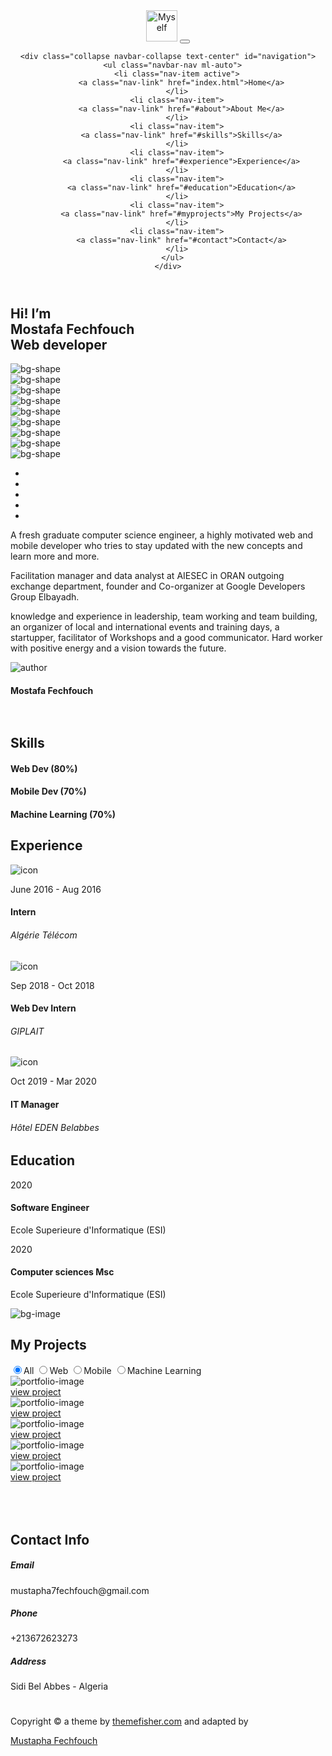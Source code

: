 <!DOCTYPE html>
<html lang="zxx">

<head>
  <meta charset="utf-8">
  <title>Mustapha Fechfouch</title>

  <!-- mobile responsive meta -->
  <meta name="viewport" content="width=device-width, initial-scale=1">
  <meta name="viewport" content="width=device-width, initial-scale=1, maximum-scale=1">
  
  <!-- ** Plugins Needed for the Project ** -->
  <!-- Bootstrap -->
  <link rel="stylesheet" href="plugins/bootstrap/bootstrap.min.css">
  <!-- slick slider -->
  <link rel="stylesheet" href="plugins/slick/slick.css">
  <!-- themefy-icon -->
  <link rel="stylesheet" href="plugins/themify-icons/themify-icons.css">

  <!-- Main Stylesheet -->
  <link href="css/style.css" rel="stylesheet">
  
  <!--Favicon-->
  <link rel="shortcut icon" href="images/favicon.ico" type="image/x-icon">
  <link rel="icon" href="images/favicon.ico" type="image/x-icon">

</head>

<body>
  

<header class="navigation fixed-top">
  <nav class="navbar navbar-expand-lg navbar-dark">
    <a class="navbar-brand font-tertiary h3" href="index.html"><img src="images/avataaars.png" width="50px" height="50px" alt="Myself"></a>
    <button class="navbar-toggler" type="button" data-toggle="collapse" data-target="#navigation"
      aria-controls="navigation" aria-expanded="false" aria-label="Toggle navigation">
      <span class="navbar-toggler-icon"></span>
    </button>

    <div class="collapse navbar-collapse text-center" id="navigation">
      <ul class="navbar-nav ml-auto">
        <li class="nav-item active">
          <a class="nav-link" href="index.html">Home</a>
        </li>
        <li class="nav-item">
          <a class="nav-link" href="#about">About Me</a>
        </li>
        <li class="nav-item">
          <a class="nav-link" href="#skills">Skills</a>
        </li>
        <li class="nav-item">
          <a class="nav-link" href="#experience">Experience</a>
        </li>
        <li class="nav-item">
          <a class="nav-link" href="#education">Education</a>
        </li>
        <li class="nav-item">
          <a class="nav-link" href="#myprojects">My Projects</a>
        </li>
        <li class="nav-item">
          <a class="nav-link" href="#contact">Contact</a>
        </li>
      </ul>
    </div>
  </nav>
</header>

<!-- hero area -->
<section class="hero-area bg-primary" id="parallax">
  <div class="container">
    <div class="row">
      <div class="col-lg-11 mx-auto">
        <h1 class="text-white font-tertiary">Hi! I’m <br> Mostafa Fechfouch <br> Web developer</h1>
      </div>
    </div>
  </div>
  <div class="layer-bg w-100">
    <img class="img-fluid w-100" src="images/illustrations/leaf-bg.png" alt="bg-shape">
  </div>
  <div class="layer" id="l2">
    <img src="images/illustrations/dots-cyan.png" alt="bg-shape">
  </div>
  <div class="layer" id="l3">
    <img src="images/illustrations/leaf-orange.png" alt="bg-shape">
  </div>
  <div class="layer" id="l4">
    <img src="images/illustrations/dots-orange.png" alt="bg-shape">
  </div>
  <div class="layer" id="l5">
    <img src="images/illustrations/leaf-yellow.png" alt="bg-shape">
  </div>
  <div class="layer" id="l6">
    <img src="images/illustrations/leaf-cyan.png" alt="bg-shape">
  </div>
  <div class="layer" id="l7">
    <img src="images/illustrations/dots-group-orange.png" alt="bg-shape">
  </div>
  <div class="layer" id="l8">
    <img src="images/illustrations/leaf-pink-round.png" alt="bg-shape">
  </div>
  <div class="layer" id="l9">
    <img src="images/illustrations/leaf-cyan-2.png" alt="bg-shape">
  </div>
  <p id="about"></p>
  <!-- social icon -->
  <ul class="list-unstyled ml-5 mt-3 position-relative zindex-1">
    <li class="mb-3"><a class="text-white" href="https://www.facebook.com/mustapha.fechfouch"><i class="ti-facebook"></i></a></li>
    <li class="mb-3"><a class="text-white" href="https://www.instagram.com/mustapha_fechfouch/"><i class="ti-instagram"></i></a></li>
    <li class="mb-3"><a class="text-white" href="https://github.com/mostafaFechfouch"><i class="ti-github"></i></a></li>
    <li  class="mb-3"><a class="text-white" href="https://twitter.com/Mus_tech"><i class="ti-twitter"></i></a></li>
    <li  class="mb-3"><a class="text-white" href="https://www.linkedin.com/in/mustapha-fechfouch/"><i class="ti-linkedin"></i></a></li>
  </ul>
  <!-- /social icon -->
</section>
<!-- /hero area -->
<!-- about -->
<section id="" class="section pt-5" style="padding-bottom: 2%;">
  <div class="container">
    <div class="row">
      <div class="col-md-8">
        <p>A fresh graduate computer science engineer,
          a highly motivated web and mobile developer who tries to stay updated with the new concepts and learn more and more.</p>
        <p>Facilitation manager and data analyst at AIESEC in ORAN outgoing exchange department, founder and Co-organizer at Google Developers Group Elbayadh.</p>
        <p>knowledge and experience in leadership, team working and team building, an organizer of local and international events and training days,
          a startupper, facilitator of Workshops and a good communicator. Hard worker with positive energy and a vision towards the future.</p>
        </div>
        <p id="skills"></p>
          <div class="col-md-4 text-center drag-lg-top">
            <div class="shadow-down mb-4">
              <img src="images/mustapha.jpg" alt="author" class="img-fluid w-100 rounded-lg border-thick border-white">
            </div>
            <h4>Mostafa Fechfouch</h4>
          </div>
        </div>
      </div>
    </section>
<!-- /about -->
<!-- skills -->
<section  class="section" style="padding-top: 1%;">
  <div class="container">
    <div class="row">
      <div class="col-lg-12 text-center">
        <h2 class="section-title">Skills</h2>
      </div>
      <div class="col-lg-4 col-sm-6 mb-4 mb-lg-0">
        <div class="card shadow text-center">
          <div class="position-relative rounded-top progress-wrapper" data-color="#fdb157">
            <div class="wave" data-progress="80%"></div>
          </div>
          <div class="card-footer bg-white">
            <h4 class="card-title">Web Dev (80%)</h4>
          </div>
        </div>
      </div>
      <div class="col-lg-4 col-sm-6 mb-4 mb-lg-0">
        <div class="card shadow text-center">
          <div class="position-relative rounded-top progress-wrapper" data-color="#9473e6">
            <div class="wave" data-progress="70%"></div>
          </div>
          <div class="card-footer bg-white">
            <h4 class="card-title">Mobile Dev (70%)</h4>
          </div>
        </div>
      </div>
      <div class="col-lg-4 col-sm-6 mb-4 mb-lg-0">
        <div class="card shadow text-center">
          <div class="position-relative rounded-top progress-wrapper" data-color="#bdecf6">
            <div class="wave" data-progress="70%"></div>
          </div>
          <div class="card-footer bg-white">
            <h4 class="card-title">Machine Learning (70%)</h4>
          </div>
        </div>
      </div>
    </div>
  </div>
</section>
<!-- /skills -->
<!-- experience -->
<section id="experience" class="section">
  <div class="container">
    <div class="row justify-content-around">
      <div class="col-lg-12 text-center">
        <h2 class="section-title">Experience</h2>
      </div>
      <div class="col-lg-3 col-md-4 text-center">
        <img src="images/experience/icon-1.png" alt="icon">
        <p class="mb-0">June 2016 - Aug 2016</p>
        <h4>Intern</h4>
        <h6 class="text-light">Algérie Télécom</h6>
      </div>
      <div class="col-lg-3 col-md-4 text-center">
        <img src="images/experience/icon-2.png" alt="icon">
        <p class="mb-0">Sep 2018 - Oct 2018</p>
        <h4> Web Dev Intern</h4>
        <h6 class="text-light">GIPLAIT</h6>
      </div>
      <div class="col-lg-3 col-md-4 text-center">
        <img src="images/experience/icon-3.png" alt="icon">
        <p class="mb-0">Oct 2019 - Mar 2020</p>
        <h4>IT Manager</h4>
        <h6 class="text-light">Hôtel EDEN Belabbes</h6>
      </div>
    </div>
  </div>
</section>
<!-- ./experience -->

<!-- education -->
<section id="education" class="section position-relative">
  <div class="container">
    <div class="row">
      <div class="col-lg-12 text-center">
        <h2 class="section-title">Education</h2>
      </div>
      <div class="col-lg-6 col-md-6 mb-80">
        <div class="d-flex">
          <div class="mr-lg-5 mr-3">
            <i class="ti-medall icon icon-light icon-bg bg-white shadow rounded-circle d-block"></i>
          </div>
          <div>
            <p class="text-dark mb-1">2020</p>
            <h4>Software Engineer</h4>
            <p class="mb-0 text-light">Ecole Superieure d'Informatique (ESI)</p>
          </div>
        </div>
      </div>
     <div class="col-lg-6 col-md-6 mb-80">
        <div class="d-flex">
          <div class="mr-lg-5 mr-3">
            <i class="ti-medall icon icon-light icon-bg bg-white shadow rounded-circle d-block"></i>
          </div>
          <div>
            <p class="text-dark mb-1">2020</p>
            <h4>Computer sciences Msc </h4>
            <p class="mb-0 text-light">Ecole Superieure d'Informatique (ESI)</p>
          </div>
        </div>
      </div>
    </div>
  </div>
  <img class="img-fluid edu-bg-image w-100" src="images/backgrounds/education-bg.png" alt="bg-image">
</section>
<!-- /education -->
<!-- portfolio -->
<section id="myprojects" class="section">
  <div class="container">
    <div class="row mb-5">
      <div class="col-lg-12 text-center">
        <h2 class="section-title">My Projects</h2>
      </div>
      <div class="col-12">
        <div class="btn-group btn-group-toggle justify-content-center d-flex" data-toggle="buttons">
          <label class="btn btn-sm btn-primary active">
            <input type="radio" name="shuffle-filter" value="all" checked="checked" />All
          </label>
          <label class="btn btn-sm btn-primary">
            <input type="radio" name="shuffle-filter" value="Web" />Web
          </label>
          <label class="btn btn-sm btn-primary">
            <input type="radio" name="shuffle-filter" value="Mobile" />Mobile
          </label>
          <label class="btn btn-sm btn-primary">
            <input type="radio" name="shuffle-filter" value="ML" />Machine Learning
          </label>
        </div>
      </div>
    </div>
    <div class="row shuffle-wrapper">
      <div class="col-lg-4 col-6 mb-4 shuffle-item" data-groups="[&quot;ML&quot;]">
        <div class="position-relative rounded hover-wrapper">
          <img src="images/destress.png" alt="portfolio-image" class="img-fluid rounded w-100 d-block">
          <div class="hover-overlay">
            <div class="hover-content">
              <a class="btn btn-light btn-sm" href="https://github.com/mostafaFechfouch/StressRecognitionSystem">view project</a>
            </div>
          </div>
        </div>
      </div>
      <div class="col-lg-4 col-6 mb-4 shuffle-item" data-groups="[&quot;Web&quot;]">
        <div class="position-relative rounded hover-wrapper">
          <img src="images/darket.png" alt="portfolio-image" class="img-fluid rounded w-100 d-block">
          <div class="hover-overlay">
            <div class="hover-content">
              <a class="btn btn-light btn-sm" href="https://github.com/mostafaFechfouch/Darket">view project</a>
            </div>
          </div>
        </div>
      </div>
      <div class="col-lg-4 col-6 mb-4 shuffle-item" data-groups="[&quot;Web&quot;]">
        <div class="position-relative rounded hover-wrapper">
          <img src="images/tpac.png" alt="portfolio-image" class="img-fluid rounded w-100 d-block">
          <div class="hover-overlay">
            <div class="hover-content">
              <a class="btn btn-light btn-sm" href="https://github.com/mostafaFechfouch/TPAC">view project</a>
            </div>
          </div>
        </div>
      </div>
      <div class="col-lg-4 col-6 mb-4 shuffle-item" data-groups="[&quot;Web&quot;]">
        <div class="position-relative rounded hover-wrapper">
          <img src="images/easyschool.png" alt="portfolio-image" class="img-fluid rounded w-100 d-block">
          <div class="hover-overlay">
            <div class="hover-content">
              <a class="btn btn-light btn-sm" href="">view project</a>
            </div>
          </div>
        </div>
      </div>
      <div class="col-lg-4 col-6 mb-4 shuffle-item" data-groups="[&quot;Mobile&quot;]">
        <div class="position-relative rounded hover-wrapper">
          <img src="images/robocode.png" alt="portfolio-image" class="img-fluid rounded w-100 d-block">
          <div class="hover-overlay">
            <div class="hover-content">
              <a class="btn btn-light btn-sm" href="https://github.com/mostafaFechfouch/robocode">view project</a>
            </div>
          </div>
        </div>
      </div>
    </div>
  </div>
</section>
<!-- footer -->
<footer id="contact" class="bg-dark footer-section" data-background="images/backgrounds/bg-dots.png" style="padding-top: 10%;">
  <div class="section" style="padding-bottom: 2%; padding-top: 0%;">
    <div class="container">
      <div class="row">
        <div class="col-12 text-center">
          <h2 class="section-title text-white">Contact Info</h2>
        </div>
        <div class="col-md-4">
          <h5 class="text-light">Email</h5>
          <p class="text-white paragraph-lg font-secondary">mustapha7fechfouch@gmail.com</p>
        </div>
        <div class="col-md-4">
          <h5 class="text-light">Phone</h5>
          <p class="text-white paragraph-lg font-secondary">+213672623273</p>
        </div>
        <div class="col-md-4">
          <h5 class="text-light">Address</h5>
          <p class="text-white paragraph-lg font-secondary">Sidi Bel Abbes - Algeria</p>
        </div>
      </div>
    </div>
  </div>
  <div class="border-top text-center border-dark py-5">
    <p class="mb-0 text-light">Copyright ©<script>
        var CurrentYear = new Date().getFullYear()
        document.write(CurrentYear)
      </script> a theme by <a href="https://themefisher.com">themefisher.com</a> and adapted by</p><a href="#">Mustapha Fechfouch</a>
  </div>
</footer>
<!-- /footer -->

<!-- jQuery -->
<script src="plugins/jQuery/jquery.min.js"></script>
<!-- Bootstrap JS -->
<script src="plugins/bootstrap/bootstrap.min.js"></script>
<!-- slick slider -->
<script src="plugins/slick/slick.min.js"></script>
<!-- filter -->
<script src="plugins/shuffle/shuffle.min.js"></script>

<!-- Main Script -->
<script src="js/script.js"></script>

</body>
</html>
